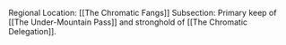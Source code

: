 Regional Location: [[The Chromatic Fangs]]
Subsection: Primary keep of [[The Under-Mountain Pass]] and stronghold of [[The Chromatic Delegation]]. 